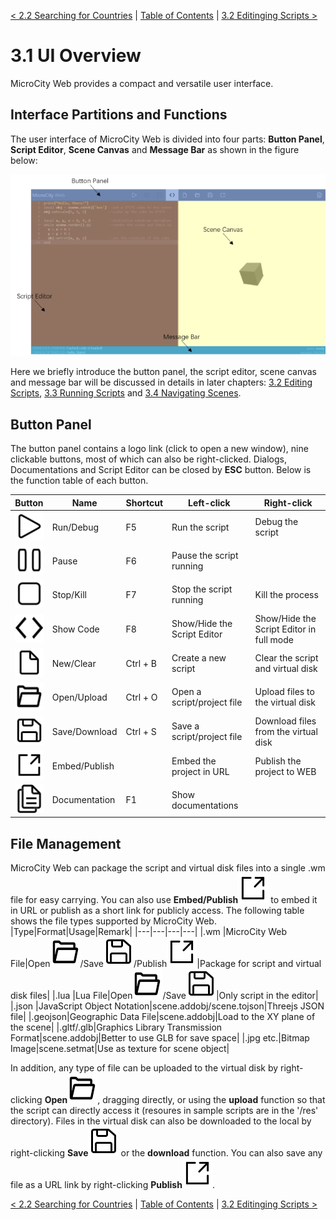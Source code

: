 [< 2.2 Searching for Countries](2.2_searching_for_countries.md) | [Table of Contents](readme.md) | [3.2 Editinging Scripts >](3.2_editing_scripts.md)

# 3.1 UI Overview
MicroCity Web provides a compact and versatile user interface.

## Interface Partitions and Functions
The user interface of MicroCity Web is divided into four parts: **Button Panel**, **Script Editor**, **Scene Canvas** and **Message Bar** as shown in the figure below:

![ui](./img/ui_overview.png)

Here we briefly introduce the button panel, the script editor, scene canvas and message bar will be discussed in details in later chapters: [3.2 Editing Scripts](3.2_editing_scripts.md), [3.3 Running Scripts](3.3_running_scripts.md) and [3.4 Navigating Scenes](3.4_navigating_scenes.md).

## Button Panel
The button panel contains a logo link (click to open a new window), nine clickable buttons, most of which can also be right-clicked. Dialogs, Documentations and Script Editor can be closed by **ESC** button. Below is the function table of each button.

|Button|Name|Shortcut|Left-click|Right-click|
|---|---|---|---|---|
|![](../img/play.svg)    |Run/Debug    |F5|Run the script|Debug the script|
|![](../img/pause.svg)   |Pause        |F6|Pause the script running||
|![](../img/stop.svg)    |Stop/Kill    |F7|Stop the script running|Kill the process|
|![](../img/code.svg)    |Show Code    |F8|Show/Hide the Script Editor|Show/Hide the Script Editor in full mode|
|![](../img/new.svg)     |New/Clear    |Ctrl + B|Create a new script|Clear the script and virtual disk|
|![](../img/open.svg)    |Open/Upload  |Ctrl + O|Open a script/project file|Upload files to the virtual disk|
|![](../img/save.svg)    |Save/Download|Ctrl + S|Save a script/project file|Download files from the virtual disk|
|![](../img/publish.svg) |Embed/Publish||Embed the project in URL|Publish the project to WEB|
|![](../img/doc.svg)     |Documentation|F1|Show documentations||

## File Management
MicroCity Web can package the script and virtual disk files into a single .wm file for easy carrying. You can also use **Embed/Publish**![](../img/publish.svg) to embed it in URL or publish as a short link for publicly access. The following table shows the file types supported by MicroCity Web.
|Type|Format|Usage|Remark|
|---|---|---|---|
|.wm     |MicroCity Web File|Open![](../img/open.svg)/Save![](../img/save.svg)/Publish![](../img/publish.svg)|Package for script and virtual disk files|
|.lua    |Lua File|Open![](../img/open.svg)/Save![](../img/save.svg)|Only script in the editor|
|.json   |JavaScript Object Notation|scene.addobj/scene.tojson|Threejs JSON file|
|.geojson|Geographic Data File|scene.addobj|Load to the XY plane of the scene|
|.gltf/.glb|Graphics Library Transmission Format|scene.addobj|Better to use GLB for save space|
|.jpg etc.|Bitmap Image|scene.setmat|Use as texture for scene object|

In addition, any type of file can be uploaded to the virtual disk by right-clicking **Open**![](../img/open.svg), dragging directly, or using the **upload** function so that the script can directly access it (resoures in sample scripts are in the '/res' directory). Files in the virtual disk can also be downloaded to the local by right-clicking **Save**![](../img/save.svg) or the **download** function. You can also save any file as a URL link by right-clicking **Publish**![](../img/publish.svg).

[< 2.2 Searching for Countries](2.2_searching_for_countries.md) | [Table of Contents](readme.md) | [3.2 Editinging Scripts >](3.2_editing_scripts.md)